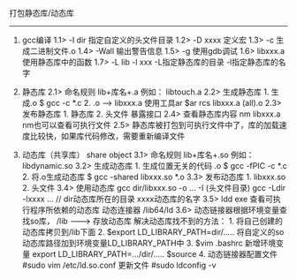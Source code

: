 打包静态库/动态库
*************************************************************************************************
1. gcc编译
	1.1> -I dir     指定自定义的头文件目录
	1.2> -D xxxx    定义宏
	1.3> -c         生成二进制文件.o
	1.4> -Wall      输出警告信息
	1.5> -g         使用gdb调试
	1.6> libxxx.a   使用静态库中的函数
	1.7> -L lib -l xxx     -L指定静态库的目录 -l指定静态库的名字 



2. 静态库
	2.1> 命名规则    lib+库名+.a   例如： libtouch.a
	2.2> 生成静态库
			1. 生成.o    $ gcc -c *.c
			2. .o  --> libxxx.a    使用工具ar  $ar rcs libxxx.a  (all).o
	2.3> 发布静态库
			1. 静态库
			2. 头文件    暴露接口
	2.4> 查看静态库内容    nm libxxx.a   nm也可以查看可执行文件
	2.5> 静态库被打包到可执行文件中了，库的加载速度比较快，如果库代码修改，需要重新编译文件



3. 动态库（共享库） share object
	3.1> 命名规则    lib+库名+.so    例如： libdynamic.so
	3.2> 生成动态库
			1. 生成位置无关的代码 .o     $ gcc -fPIC -c *.c
			2. 将.o生成动态库           $ gcc -shared libxxx.so *.o
	3.3> 发布动态库
			1. libxxx.so
			2. 头文件
	3.4> 使用动态库    gcc dir/libxxx.so  -o ... -I (头文件目录)
	                  gcc -Ldir -lxxxx ...      // dir动态库所在的目录  xxxx动态库的名字
	3.5> ldd exe 查看可执行程序所依赖的动态库  动态连接器 /lib64/ld
	3.6> 动态链接器根据环境变量查找so库，   /lib   ---> 存放动态库
	      解决动态库找不到的方法：
	      		1. 将自己创建的动态库拷贝到/lib下面
	      		2. $export LD_LIBRARY_PATH=dir/.....      将自定义的so动态库路径加到环境变量LD_LIBRARY_PATH中
	      		3. $vim .bashrc  新增环境变量   export LD_LIBRARY_PATH=.../dir/.....
	      		   $source
	      		4. 动态链接器配置文件 #sudo vim /etc/ld.so.conf   更新文件 #sudo ldconfig -v